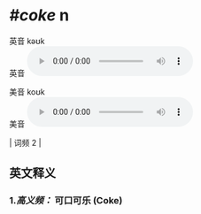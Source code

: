 # ***\#coke*** n
英音 kəʊk  
英音
<audio src="./media/coke-B.aac" controls="controls"></audio>

美音 koʊk  
美音
<audio src="./media/coke.aac" controls="controls"></audio>



| 词频 2 |  

英文释义
---
### 1.*高义频：* **可口可乐 (Coke)**  


